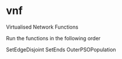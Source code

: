 # vnf
Virtualised Network Functions

Run the functions in the following order

SetEdgeDisjoint
SetEnds
OuterPSOPopulation
